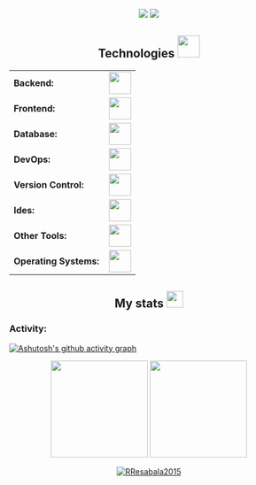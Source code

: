 
<p align="center">
<img src="https://img.shields.io/badge/Discord-connect_with_me-blue?logo=discord"/>
<img src="https://img.shields.io/badge/Facebook-connect_with_me-blue?logo=facebook"/>
</p>
<h2 align="center">
  Technologies
<img src="https://cdn.discordapp.com/emojis/736472637353623613.gif?v=1" width="40">
</h2>

<table align="center">
    <tr>
        <td style="font-weight: bold; padding-right: 10px; vertical-align: center; border: none;">Backend:</td>
        <td><img height="40" src="https://skillicons.dev/icons?i=java,python,spring,maven,hibernate,nginx"/></td>
    </tr>
    <tr>
        <td style="font-weight: bold; padding-right: 10px; vertical-align: center;">Frontend:</td>
        <td><img height="40" src="https://skillicons.dev/icons?i=react,bootstrap,html,css,sass,js,ts,figma,jquery"/></td>
    </tr>
    <tr>
        <td style="font-weight: bold; padding-right: 10px; vertical-align: center; border: none;">Database:</td>
        <td><img height="40" src="https://skillicons.dev/icons?i=mysql,postgresql,mongodb"/></td>
    </tr>
    <tr>
        <td style="font-weight: bold; padding-right: 10px; vertical-align: center; border: none;">DevOps:</td>
        <td><img height="40" src="https://skillicons.dev/icons?i=docker,kubernetes,jenkins,aws"/></td>
    </tr>
    <tr>
        <td style="font-weight: bold; padding-right: 10px; vertical-align: center; border: none;">Version Control:</td>
        <td><img height="40" src="https://skillicons.dev/icons?i=git,github,gitlab"/></td>
    </tr>
    <tr>
        <td style="font-weight: bold; padding-right: 10px; vertical-align: center; border: none;">Ides:</td>
        <td><img height="40" src="https://skillicons.dev/icons?i=vscode,phpstorm,eclipse,visualstudio,webstorm,sublime"/></td>
    </tr>
    <tr>
        <td style="font-weight: bold; padding-right: 10px; vertical-align: center; border: none;">Other Tools:</td>
        <td><img height="40" src="https://skillicons.dev/icons?i=rabbitmq,grafana,bash,kafka"/></td>
    </tr>
    <tr>
        <td style="font-weight: bold; padding-right: 10px; vertical-align: center; border: none;">Operating Systems:</td>
        <td><img height="40" src="https://skillicons.dev/icons?i=windows,ubuntu"/></td>
    </tr>
</table>

<p align="center">
<h2 align="center">My stats <img src="https://media.giphy.com/media/WUlplcMpOCEmTGBtBW/giphy.gif" width="30"></h2>

<h3 align="left">Activity:</h3>

[![Ashutosh's github activity graph](https://github-readme-activity-graph.vercel.app/graph?username=tuan0919&theme=react)](https://github.com/tuan0919/github-readme-activity-graph)

<p align="center">
  <img src="https://github-readme-stats.vercel.app/api?username=tuan0919&show_icons=true&theme=tokyonight" height="175">
  <img src="https://github-readme-stats.vercel.app/api/top-langs/?username=tuan0919&layout=compact&theme=tokyonight&langs_count=10" height="175">
</p>
<p align="center">
  <a href="https://github.com/RResabala2015">
    <img src="https://github-readme-streak-stats.herokuapp.com/?user=tuan0919&&theme=tokyonight" alt="RResabala2015" />
  </a>
</p>
